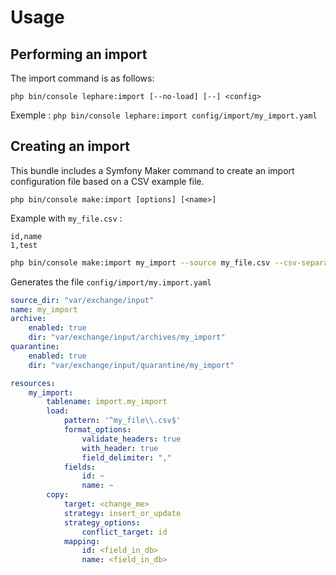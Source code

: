 # Usage

## Performing an import

The import command is as follows:

```shell
php bin/console lephare:import [--no-load] [--] <config>
```

Exemple : `php bin/console lephare:import config/import/my_import.yaml`

## Creating an import

This bundle includes a Symfony Maker command to create an import configuration file based on a CSV example file.

`php bin/console make:import [options] [<name>]`

Example with `my_file.csv` :

```csv
id,name
1,test
```

```bash
php bin/console make:import my_import --source my_file.csv --csv-separator ","
```

Generates the file `config/import/my.import.yaml`

```yaml
source_dir: "var/exchange/input"
name: my_import
archive:
    enabled: true
    dir: "var/exchange/input/archives/my_import"
quarantine:
    enabled: true
    dir: "var/exchange/input/quarantine/my_import"

resources:
    my_import:
        tablename: import.my_import
        load:
            pattern: '^my_file\\.csv$'
            format_options:
                validate_headers: true
                with_header: true
                field_delimiter: ","
            fields:
                id: ~
                name: ~
        copy:
            target: <change_me>
            strategy: insert_or_update
            strategy_options:
                conflict_target: id
            mapping:
                id: <field_in_db>
                name: <field_in_db>
```
